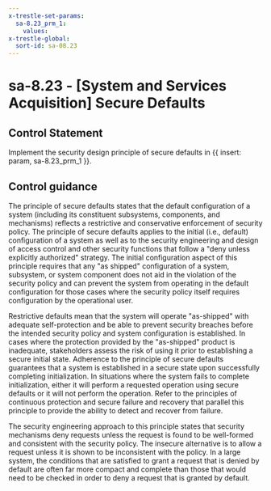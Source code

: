 ```yaml
---
x-trestle-set-params:
  sa-8.23_prm_1:
    values:
x-trestle-global:
  sort-id: sa-08.23
---
```


# sa-8.23 - \[System and Services Acquisition\] Secure Defaults

## Control Statement

Implement the security design principle of secure defaults in {{ insert: param, sa-8.23_prm_1 }}.

## Control guidance

The principle of secure defaults states that the default configuration of a system (including its constituent subsystems, components, and mechanisms) reflects a restrictive and conservative enforcement of security policy. The principle of secure defaults applies to the initial (i.e., default) configuration of a system as well as to the security engineering and design of access control and other security functions that follow a "deny unless explicitly authorized" strategy. The initial configuration aspect of this principle requires that any "as shipped" configuration of a system, subsystem, or system component does not aid in the violation of the security policy and can prevent the system from operating in the default configuration for those cases where the security policy itself requires configuration by the operational user.

Restrictive defaults mean that the system will operate "as-shipped" with adequate self-protection and be able to prevent security breaches before the intended security policy and system configuration is established. In cases where the protection provided by the "as-shipped" product is inadequate, stakeholders assess the risk of using it prior to establishing a secure initial state. Adherence to the principle of secure defaults guarantees that a system is established in a secure state upon successfully completing initialization. In situations where the system fails to complete initialization, either it will perform a requested operation using secure defaults or it will not perform the operation. Refer to the principles of continuous protection and secure failure and recovery that parallel this principle to provide the ability to detect and recover from failure.

The security engineering approach to this principle states that security mechanisms deny requests unless the request is found to be well-formed and consistent with the security policy. The insecure alternative is to allow a request unless it is shown to be inconsistent with the policy. In a large system, the conditions that are satisfied to grant a request that is denied by default are often far more compact and complete than those that would need to be checked in order to deny a request that is granted by default.
